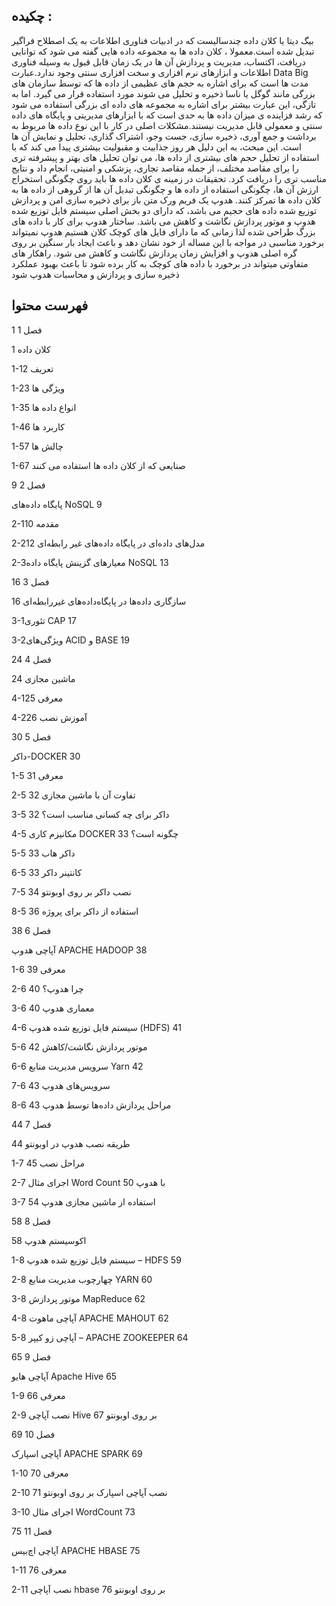 ## چکیده :
بیگ دیتا یا کلان داده چندسالیست که در ادبیات فناوری اطلاعات به یک اصطلاح فراگیر تبدیل شده است.معمولا ، کلان داده ها به مجموعه داده هایی گفته می شود که توانایی دریافت، اکتساب، مدیریت و پردازش آن ها در یک زمان قابل قبول به وسیله فناوری اطلاعات و ابزارهای نرم افزاری و سخت افزاری سنتی وجود ندارد.عبارت Data Big مدت ها است که برای اشاره به حجم های عظیمی از داده ها که توسط سازمان های بزرگی مانند گوگل یا ناسا ذخیره و تحلیل می شوند مورد استفاده قرار می گیرد. اما به تازگی، این عبارت بیشتر برای اشاره به مجموعه های داده ای بزرگی استفاده می شود که رشد فزاینده ی میزان داده ها به حدی است که با ابزارهای مدیریتی و پایگاه های داده سنتی و معمولی قابل مدیریت نیستند.مشکلات اصلی در کار با این نوع داده ها مربوط به برداشت و جمع آوری، ذخیره سازی، جست وجو، اشتراک گذاری، تحلیل و نمایش آن ها است. این مبحث، به این دلیل هر روز جذابیت و مقبولیت بیشتری پیدا می کند که با استفاده از تحلیل حجم های بیشتری از داده ها، می توان تحلیل های بهتر و پیشرفته تری را برای مقاصد مختلف، از جمله مقاصد تجاری، پزشکی و امنیتی، انجام داد و نتایج مناسب تری را دریافت کرد. تحقیقات در زمینه ی کلان داده ها باید روی چگونگی استخراج ارزش آن ها، چگونگی استفاده از داده ها و چگونگی تبدیل آن ها از گروهی از داده ها به کلان داده ها تمرکز کنند.
هدوپ یک فریم ورک متن باز برای ذخیره سازی امن و پردازش توزیع شده داده های حجیم می باشد، که دارای دو بخش اصلی سیستم فایل توزیع شده هدوپ و موتور پردازش نگاشت و کاهش می باشد. ساختار هدوپ برای کار با داده های بزرگ طراحی شده لذا زمانی که ما دارای فایل های کوچک کلان هستیم هدوپ نمیتواند برخورد مناسبی در مواجه با این مساله از خود نشان دهد و باعث ایجاد بار سنگین بر روی گره اصلی هدوپ و افزایش زمان پردازش نگاشت و کاهش می شود. راهکار های متفاوتی میتواند در برخورد با داده های کوچک به کار برده شود تا باعث بهبود عملکرد ذخیره سازی و پردازش و محاسبات هدوپ شود





## فهرست محتوا

فصل 1	1

کلان داده	1

1-1تعریف	2

1-2ویژگی ها	3

1-3انواع داده ها	5

1-4کاربرد ها	6

1-5چالش ها	7

1-6صنایعی که از کلان داده ها استفاده می کنند	7

فصل 2	9

پایگاه داده‌های NoSQL	9

2-1مقدمه	10

2-2مدل‌های داده‌ای در پایگاه داده‌های غیر رابطه‌ای	12

2-3معیارهای گزینش پایگاه داده NoSQL	13

فصل 3	16

سازگاری داده‌ها در پایگاه‌داده‌های غیررابطه‌ای	16

3-1تئوری CAP	17

3-2ویژگی‌های ACID و BASE	19

فصل 4	24

ماشین مجازی	24

4-1معرفی	25

4-2آموزش نصب	26

فصل 5	30

داکر-DOCKER	30

1-5 معرفی	31

2-5 تفاوت آن با ماشین مجازی	32

3-5 داکر برای چه کسانی مناسب است؟	32

4-5 مکانیزم کاری DOCKER چگونه است؟	33

5-5 داکر هاب	33

6-5 کانتینر داکر	33

7-5 نصب داکر بر روی اوبونتو	34

8-5 استفاده از داکر برای پروژه	36

فصل 6	38

آپاچی هدوپ  APACHE HADOOP	38

1-6 معرفی	39

2-6 چرا هدوپ؟	40

3-6 معماری هدوپ	40

4-6 سیستم فایل توزیع شده هدوپ (HDFS)	41

5-6 موتور پردازش نگاشت/کاهش	42

6-6 سرویس مدیریت منابع Yarn	42

7-6 سرویس‌های هدوپ	43

8-6 مراحل پردازش داده‌‌ها توسط هدوپ	43

فصل 7	44

طریقه نصب هدوپ در اوبونتو	44

1-7 مراحل نصب	45

2-7 اجرای مثال Word Count با هدوپ	50

3-7 استفاده از ماشین مجازی هدوپ	54

فصل 8	58

اکوسیستم هدوپ	58

1-8 سیستم فایل توزیع شده هدوپ – HDFS	59

2-8 چهارچوب مدیریت منابع YARN	60

3-8 موتور پردازش MapReduce	62

4-8 آپاچی ماهوت APACHE MAHOUT	62

5-8 آپاچی  زو کیپر – APACHE ZOOKEEPER	64

فصل 9	65

آپاچی هایو  Apache Hive	65

1-9 معرفی	66

2-9 نصب آپاچی Hive بر روی اوبونتو	67

فصل 10	69

آپاچی اسپارک  APACHE SPARK	69

1-10 معرفی	70

2-10 نصب آپاچی اسپارک بر روی اوبونتو	71

3-10 اجرای مثال WordCount	73

فصل 11	75

آپاچی اچ‌بیس  APACHE HBASE	75

1-11 معرفی	76

2-11 نصب آپاچی hbase بر روی اوبونتو	76
